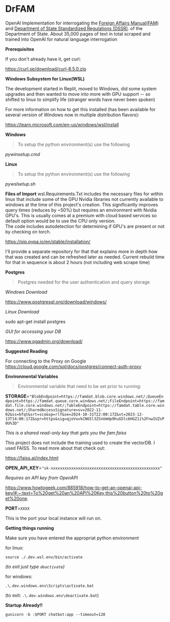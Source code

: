 # DrFAM
OpenAI Implementation for interrogating the [Foreign Affairs Manual(FAM)](https://fam.state.gov/) and [Department of State Standardized Regulations (DSSR)](https://aoprals.state.gov/Content/Documents/DSSRMaster20230827%20-%20Final%20Form.docx). of the Department of State.  About 35,000 pages of text in total scraped and trained into OpenAI for natural language interrogation

**Prerequisites** 

If you don't already have it, get curl:

https://curl.se/download/curl-8.5.0.zip

**Windows Subsystem for Linux(WSL)**

The development started in Replit, moved to Windows, did some system upgrades and then wanted to move into more with GPU support -- so shifted to linux to simplify life (stranger words have never been spoken)

For more information on how to get this installed (has been available for several version of Windows now in multiple distribution flavors):

https://learn.microsoft.com/en-us/windows/wsl/install

**Windows**

>To setup the python environment(s) use the following

*pywinsetup.cmd*


**Linux**

>To setup the python environment(s) use the following

*pywslsetup.sh*

**Files of Import**
wsl.Requirements.Txt includes the necessary files for within linux that include some of the GPU Nvidia libraries not currently available to windows at the time of this project's creation.
This significantly improves query times (reduces by ~50%) but requires an environment with Nvidia GPU's.  This is usually comes at a premium with cloud based services so default option would be to use the CPU only version.  
The code includes autodetection for determining if GPU's are present or not by checking on torch.

https://pip.pypa.io/en/stable/installation/

I'll provide a separate repository for that that explains more in depth how that was created and can be refreshed later as needed.  Current rebuild time for that in sequence is about 2 hours (not including web scrape time)

**Postgres**


>Postgres needed for the user authentication and query storage

*Windows Download*

https://www.postgresql.org/download/windows/

*Linux Download*

sudo apt-get install postgres

*GUI for accessing your DB*

https://www.pgadmin.org/download/

**Suggested Reading**

For connecting to the Proxy on Google
https://cloud.google.com/sql/docs/postgres/connect-auth-proxy

**Environmental Variables**

>Environmental variable that need to be set prior to running:

**STORAGE**=`"BlobEndpoint=https://famdat.blob.core.windows.net/;QueueEndpoint=https://famdat.queue.core.windows.net/;FileEndpoint=https://famdat.file.core.windows.net/;TableEndpoint=https://famdat.table.core.windows.net/;SharedAccessSignature=sv=2022-11-02&ss=bfqt&srt=sco&sp=rlf&se=2024-10-31T22:00:17Z&st=2023-12-13T14:00:17Z&spr=https&sig=qjoVuvkCN65l3ZSnUmHp9huG5lc6HGZ1i%2FnwIUZsP0U%3D"`

*This is a shared read-only key that gets you the fam.faiss*

This project  does not include the training used to create the vectorDB.  I used FAISS.  To read more about that check out: 

https://faiss.ai/index.html

**OPEN_API_KEY**=`"sk-xxxxxxxxxxxxxxxxxxxxxxxxxxxxxxxxxxxxxxxxxxxxxxxx"`

*Requires an API key from OpenAPI*

https://www.howtogeek.com/885918/how-to-get-an-openai-api-key/#:~:text=To%20get%20an%20API%20Key,this%20button%20to%20get%20one.

**PORT**=`XXXX`

This is the port your local instance will run on.

**Getting things running**

Make sure you have entered the appropriat python environment

for linux:

`source ./.dev.wsl.env/bin/activate`

*(to exit just type `deactivate`)*

for windows:

`.\.dev.windows.env\Scripts\activate.bat`

(to exit: `.\.dev.windows.env\deactivate.bat`)

**Startup Already!!**

`gunicorn -b :$PORT chatbot:app --timeout=120`








